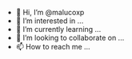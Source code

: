- 👋 Hi, I’m @malucoxp
- 👀 I’m interested in ...
- 🌱 I’m currently learning ...
- 💞️ I’m looking to collaborate on ...
- 📫 How to reach me ...

<!---
malucoxp/malucoxp is a ✨ special ✨ repository because its `README.md` (this file) appears on your GitHub profile.
You can click the Preview link to take a look at your changes.
--->
